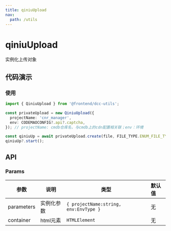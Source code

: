 ```yaml
---
title: qiniuUpload
nav:
  path: /utils
---
```


# qiniuUpload
实例化上传对象

## 代码演示

### 使用

```ts
import { QiniuUpload } from '@frontend/dcc-utils';

const privateUpload = new QiniuUpload({
  projectName: 'cnr_manager',
  env: CODEMAOCONFIG?.api?.captcha,
}); // projectName: cmdb仓库名，与cmdb上的cdn配置相关联；env：环境

const qiniuUp = await privateUpload.create(file, FILE_TYPE.ENUM_FILE_TYPE_COURSEWARE, {...});
qiniuUp?.start();
```

## API

### Params

| 参数      | 说明                                     | 类型    | 默认值 |
|-----------|------------------------------------------|---------|:-------|
| parameters | 实例化参数 | `{ projectName:string, env:EnvType }` | 无 |
| container | html元素 | `HTMLElement` | 无 |
